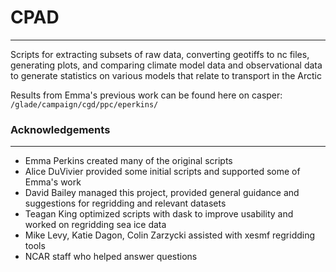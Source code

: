 # CPAD
------
Scripts for extracting subsets of raw data, converting geotiffs to nc files, generating plots, and comparing climate model data and observational data to generate statistics on various models that relate to transport in the Arctic

Results from Emma's previous work can be found here on casper: `/glade/campaign/cgd/ppc/eperkins/`


### Acknowledgements
---------------------
- Emma Perkins created many of the original scripts
- Alice DuVivier provided some initial scripts and supported some of Emma's work
- David Bailey managed this project, provided general guidance and suggestions for regridding and relevant datasets
- Teagan King optimized scripts with dask to improve usability and worked on regridding sea ice data
- Mike Levy, Katie Dagon, Colin Zarzycki assisted with xesmf regridding tools
- NCAR staff who helped answer questions
